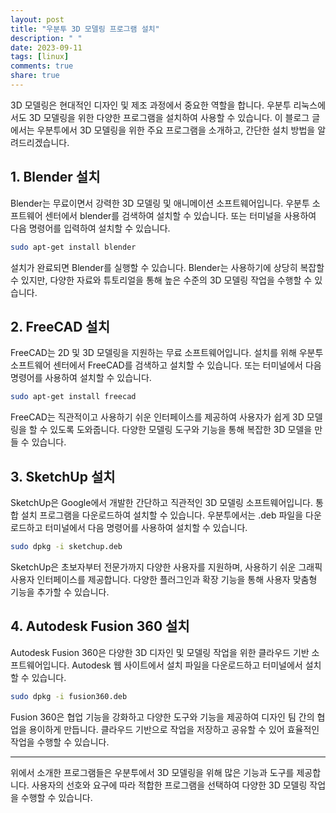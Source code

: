 ```yaml
---
layout: post
title: "우분투 3D 모델링 프로그램 설치"
description: " "
date: 2023-09-11
tags: [linux]
comments: true
share: true
---
```


3D 모델링은 현대적인 디자인 및 제조 과정에서 중요한 역할을 합니다. 우분투 리눅스에서도 3D 모델링을 위한 다양한 프로그램을 설치하여 사용할 수 있습니다. 이 블로그 글에서는 우분투에서 3D 모델링을 위한 주요 프로그램을 소개하고, 간단한 설치 방법을 알려드리겠습니다.

## 1. Blender 설치

Blender는 무료이면서 강력한 3D 모델링 및 애니메이션 소프트웨어입니다. 우분투 소프트웨어 센터에서 blender를 검색하여 설치할 수 있습니다. 또는 터미널을 사용하여 다음 명령어를 입력하여 설치할 수 있습니다.

```bash
sudo apt-get install blender
```

설치가 완료되면 Blender를 실행할 수 있습니다. Blender는 사용하기에 상당히 복잡할 수 있지만, 다양한 자료와 튜토리얼을 통해 높은 수준의 3D 모델링 작업을 수행할 수 있습니다.

## 2. FreeCAD 설치

FreeCAD는 2D 및 3D 모델링을 지원하는 무료 소프트웨어입니다. 설치를 위해 우분투 소프트웨어 센터에서 FreeCAD를 검색하고 설치할 수 있습니다. 또는 터미널에서 다음 명령어를 사용하여 설치할 수 있습니다.

```bash
sudo apt-get install freecad
```

FreeCAD는 직관적이고 사용하기 쉬운 인터페이스를 제공하여 사용자가 쉽게 3D 모델링을 할 수 있도록 도와줍니다. 다양한 모델링 도구와 기능을 통해 복잡한 3D 모델을 만들 수 있습니다.

## 3. SketchUp 설치

SketchUp은 Google에서 개발한 간단하고 직관적인 3D 모델링 소프트웨어입니다. 통합 설치 프로그램을 다운로드하여 설치할 수 있습니다. 우분투에서는 .deb 파일을 다운로드하고 터미널에서 다음 명령어를 사용하여 설치할 수 있습니다.

```bash
sudo dpkg -i sketchup.deb
```

SketchUp은 초보자부터 전문가까지 다양한 사용자를 지원하며, 사용하기 쉬운 그래픽 사용자 인터페이스를 제공합니다. 다양한 플러그인과 확장 기능을 통해 사용자 맞춤형 기능을 추가할 수 있습니다.

## 4. Autodesk Fusion 360 설치

Autodesk Fusion 360은 다양한 3D 디자인 및 모델링 작업을 위한 클라우드 기반 소프트웨어입니다. Autodesk 웹 사이트에서 설치 파일을 다운로드하고 터미널에서 설치할 수 있습니다.

```bash
sudo dpkg -i fusion360.deb
```

Fusion 360은 협업 기능을 강화하고 다양한 도구와 기능을 제공하여 디자인 팀 간의 협업을 용이하게 만듭니다. 클라우드 기반으로 작업을 저장하고 공유할 수 있어 효율적인 작업을 수행할 수 있습니다.

---

위에서 소개한 프로그램들은 우분투에서 3D 모델링을 위해 많은 기능과 도구를 제공합니다. 사용자의 선호와 요구에 따라 적합한 프로그램을 선택하여 다양한 3D 모델링 작업을 수행할 수 있습니다.
